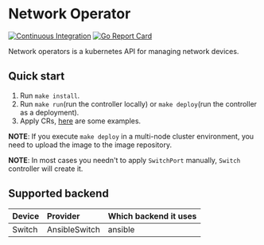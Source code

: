 # Network Operator

[![Continuous Integration](https://github.com/Hellcatlk/network-operator/workflows/Continuous%20Integration/badge.svg)](https://github.com/Hellcatlk/network-operator/actions)
[![Go Report Card](https://goreportcard.com/badge/github.com/Hellcatlk/network-operator)](https://goreportcard.com/report/github.com/Hellcatlk/network-operator)

Network operators is a kubernetes API for managing network devices. 

## Quick start

1. Run `make install`.
2. Run `make run`(run the controller locally) or `make deploy`(run the controller as a deployment).
3. Apply CRs, [here](./examples) are some examples.

**NOTE**: If you execute `make deploy` in a multi-node cluster environment, you need to upload the image to the image repository.

**NOTE**: In most cases you needn't to apply `SwitchPort` manually, `Switch` controller will create it.

## Supported backend

|Device|Provider|Which backend it uses|
|:-|:-|:-|
|Switch|AnsibleSwitch|ansible|
